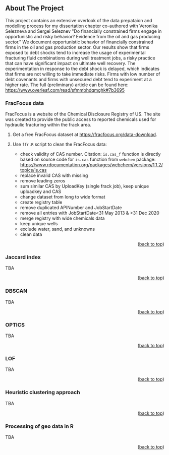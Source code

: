 ## About The Project

This project contains an extensive overlook of the data prepataion and modelling process for my dissertation chapter co-authored with Veronika Selezneva and Sergei Seleznev "Do financially constrained firms engage in opportunistic and risky behavior? Evidence from the oil and gas producing sector." We document opportunistic behavior of financially constrained firms in the oil and gas production sector. Our results show that firms exposed to debt shocks tend to increase the usage of experimental fracturing fluid combinations during well treatment jobs, a risky practice that can have significant impact on ultimate well recovery. The experimentation in response to the debt shock is delayed, which indicates that firms are not willing to take immediate risks. Firms with low number of debt covenants and firms with unsecured debt tend to experiment at a higher rate. The full (preliminary) article can be found here: https://www.overleaf.com/read/sfmmbhdqmghk#7b3695
 
### FracFocus data

FracFocus is a website of the Chemical Disclosure Registry of US. The site was created to provide the public access to reported chemicals used for hydraulic fracturing within the frack area.

1. Get a free FracFocus dataset at https://fracfocus.org/data-download.
   
2. Use `ffr.R` script to clean the FracFocus data:
    - check validity of CAS number. Citation: `is.cas_f` function is directly based on source code for `is.cas` function from `webchem` package: https://www.rdocumentation.org/packages/webchem/versions/1.1.2/topics/is.cas
    - replace invalid CAS with missing
    - remove leading zeros
    - sum similar CAS by UploadKey (single frack job), keep unique uploadkey and CAS
    - change dataset from long to wide format
    - create registry table
    - remove duplicated APINumber and JobStartDate
    - remove all entries with JobStartDate<31 May 2013 & >31 Dec 2020
    - merge registry with wide chemicals data
    - keep unique wells
    - exclude water, sand, and unknowns
    - clean data

<p align="right">(<a href="#readme-top">back to top</a>)</p>

### Jaccard index
TBA
<p align="right">(<a href="#readme-top">back to top</a>)</p>

### DBSCAN
TBA
<p align="right">(<a href="#readme-top">back to top</a>)</p>

### OPTICS
TBA
<p align="right">(<a href="#readme-top">back to top</a>)</p>

### LOF
TBA
<p align="right">(<a href="#readme-top">back to top</a>)</p>

### Heuristic clustering approach
TBA
<p align="right">(<a href="#readme-top">back to top</a>)</p>

### Processing of geo data in R
TBA
<p align="right">(<a href="#readme-top">back to top</a>)</p>









